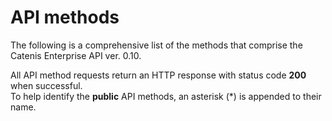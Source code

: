 # API methods

The following is a comprehensive list of the methods that comprise the Catenis Enterprise API ver. 0.10.

<aside class="notice">
All API method requests return an HTTP response with status code <b>200</b> when successful.
</aside>

<aside class="notice">
To help identify the <b>public</b> API methods, an asterisk (*) is appended to their name.
</aside>

<!-- Methods in separate include modules -->
